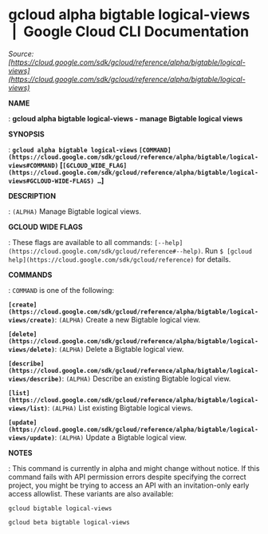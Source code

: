 # gcloud alpha bigtable logical-views  |  Google Cloud CLI Documentation

*Source: [https://cloud.google.com/sdk/gcloud/reference/alpha/bigtable/logical-views](https://cloud.google.com/sdk/gcloud/reference/alpha/bigtable/logical-views)*

**NAME**

: **gcloud alpha bigtable logical-views - manage Bigtable logical views**

**SYNOPSIS**

: **`gcloud alpha bigtable logical-views` `[COMMAND](https://cloud.google.com/sdk/gcloud/reference/alpha/bigtable/logical-views#COMMAND)` [`[GCLOUD_WIDE_FLAG](https://cloud.google.com/sdk/gcloud/reference/alpha/bigtable/logical-views#GCLOUD-WIDE-FLAGS) …`]**

**DESCRIPTION**

: `(ALPHA)` Manage Bigtable logical views.

**GCLOUD WIDE FLAGS**

: These flags are available to all commands: `[--help](https://cloud.google.com/sdk/gcloud/reference#--help)`.
Run `$ [gcloud help](https://cloud.google.com/sdk/gcloud/reference)` for details.

**COMMANDS**

: ``COMMAND`` is one of the following:

**`[create](https://cloud.google.com/sdk/gcloud/reference/alpha/bigtable/logical-views/create)`**:
`(ALPHA)` Create a new Bigtable logical view.

**`[delete](https://cloud.google.com/sdk/gcloud/reference/alpha/bigtable/logical-views/delete)`**:
`(ALPHA)` Delete a Bigtable logical view.

**`[describe](https://cloud.google.com/sdk/gcloud/reference/alpha/bigtable/logical-views/describe)`**:
`(ALPHA)` Describe an existing Bigtable logical view.

**`[list](https://cloud.google.com/sdk/gcloud/reference/alpha/bigtable/logical-views/list)`**:
`(ALPHA)` List existing Bigtable logical views.

**`[update](https://cloud.google.com/sdk/gcloud/reference/alpha/bigtable/logical-views/update)`**:
`(ALPHA)` Update a Bigtable logical view.

**NOTES**

: This command is currently in alpha and might change without notice. If this
command fails with API permission errors despite specifying the correct project,
you might be trying to access an API with an invitation-only early access
allowlist. These variants are also available:

```
gcloud bigtable logical-views
```

```
gcloud beta bigtable logical-views
```